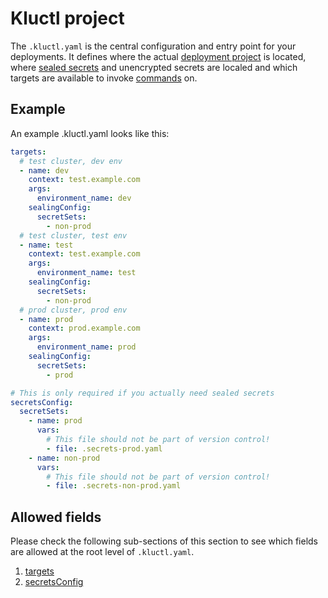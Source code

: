 <!-- This comment is uncommented when auto-synced to www-kluctl.io

---
title: "Kluctl project (.kluctl.yaml)"
linkTitle: ".kluctl.yaml"
weight: 1
description: >
    Kluctl project configuration, found in the .kluctl.yaml file.
---
-->

# Kluctl project

The `.kluctl.yaml` is the central configuration and entry point for your deployments. It defines where the actual
[deployment project](../deployments) is located,
where [sealed secrets](../sealed-secrets) and unencrypted secrets are localed and which targets are available to
invoke [commands](../commands) on.

## Example

An example .kluctl.yaml looks like this:

```yaml
targets:
  # test cluster, dev env
  - name: dev
    context: test.example.com
    args:
      environment_name: dev
    sealingConfig:
      secretSets:
        - non-prod
  # test cluster, test env
  - name: test
    context: test.example.com
    args:
      environment_name: test
    sealingConfig:
      secretSets:
        - non-prod
  # prod cluster, prod env
  - name: prod
    context: prod.example.com
    args:
      environment_name: prod
    sealingConfig:
      secretSets:
        - prod

# This is only required if you actually need sealed secrets
secretsConfig:
  secretSets:
    - name: prod
      vars:
        # This file should not be part of version control!
        - file: .secrets-prod.yaml
    - name: non-prod
      vars:
        # This file should not be part of version control!
        - file: .secrets-non-prod.yaml
```

## Allowed fields

Please check the following sub-sections of this section to see which fields are allowed at the root level of `.kluctl.yaml`.

1. [targets](./targets)
2. [secretsConfig](./secrets-config)
